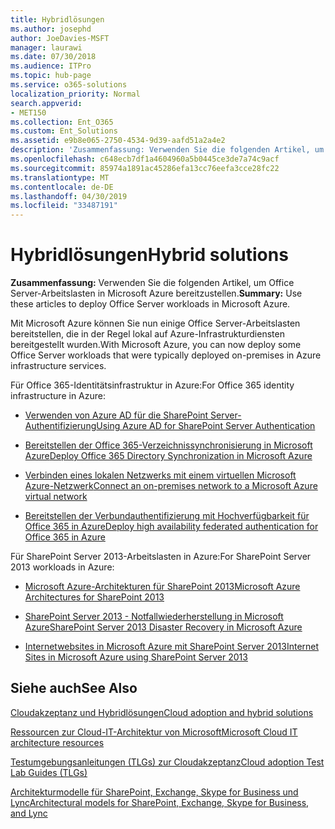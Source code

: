 ```yaml
---
title: Hybridlösungen
ms.author: josephd
author: JoeDavies-MSFT
manager: laurawi
ms.date: 07/30/2018
ms.audience: ITPro
ms.topic: hub-page
ms.service: o365-solutions
localization_priority: Normal
search.appverid:
- MET150
ms.collection: Ent_O365
ms.custom: Ent_Solutions
ms.assetid: e9b8e065-2750-4534-9d39-aafd51a2a4e2
description: 'Zusammenfassung: Verwenden Sie die folgenden Artikel, um Office Server-Arbeitslasten in Microsoft Azure bereitzustellen.'
ms.openlocfilehash: c648ecb7df1a4604960a5b0445ce3de7a74c9acf
ms.sourcegitcommit: 85974a1891ac45286efa13cc76eefa3cce28fc22
ms.translationtype: MT
ms.contentlocale: de-DE
ms.lasthandoff: 04/30/2019
ms.locfileid: "33487191"
---
```

# <a name="hybrid-solutions"></a><span data-ttu-id="887c5-103">Hybridlösungen</span><span class="sxs-lookup"><span data-stu-id="887c5-103">Hybrid solutions</span></span>

 <span data-ttu-id="887c5-104">**Zusammenfassung:** Verwenden Sie die folgenden Artikel, um Office Server-Arbeitslasten in Microsoft Azure bereitzustellen.</span><span class="sxs-lookup"><span data-stu-id="887c5-104">**Summary:** Use these articles to deploy Office Server workloads in Microsoft Azure.</span></span>
  
<span data-ttu-id="887c5-105">Mit Microsoft Azure können Sie nun einige Office Server-Arbeitslasten bereitstellen, die in der Regel lokal auf Azure-Infrastrukturdiensten bereitgestellt wurden.</span><span class="sxs-lookup"><span data-stu-id="887c5-105">With Microsoft Azure, you can now deploy some Office Server workloads that were typically deployed on-premises in Azure infrastructure services.</span></span>
  
<span data-ttu-id="887c5-106">Für Office 365-Identitätsinfrastruktur in Azure:</span><span class="sxs-lookup"><span data-stu-id="887c5-106">For Office 365 identity infrastructure in Azure:</span></span>

- [<span data-ttu-id="887c5-107">Verwenden von Azure AD für die SharePoint Server-Authentifizierung</span><span class="sxs-lookup"><span data-stu-id="887c5-107">Using Azure AD for SharePoint Server Authentication</span></span>](using-azure-ad-for-sharepoint-server-authentication.md)

- [<span data-ttu-id="887c5-108">Bereitstellen der Office 365-Verzeichnissynchronisierung in Microsoft Azure</span><span class="sxs-lookup"><span data-stu-id="887c5-108">Deploy Office 365 Directory Synchronization in Microsoft Azure</span></span>](deploy-office-365-directory-synchronization-dirsync-in-microsoft-azure.md)
  
- [<span data-ttu-id="887c5-109">Verbinden eines lokalen Netzwerks mit einem virtuellen Microsoft Azure-Netzwerk</span><span class="sxs-lookup"><span data-stu-id="887c5-109">Connect an on-premises network to a Microsoft Azure virtual network</span></span>](connect-an-on-premises-network-to-a-microsoft-azure-virtual-network.md)
    
- [<span data-ttu-id="887c5-110">Bereitstellen der Verbundauthentifizierung mit Hochverfügbarkeit für Office 365 in Azure</span><span class="sxs-lookup"><span data-stu-id="887c5-110">Deploy high availability federated authentication for Office 365 in Azure</span></span>](deploy-high-availability-federated-authentication-for-office-365-in-azure.md)
    
<span data-ttu-id="887c5-111">Für SharePoint Server 2013-Arbeitslasten in Azure:</span><span class="sxs-lookup"><span data-stu-id="887c5-111">For SharePoint Server 2013 workloads in Azure:</span></span>
  
- [<span data-ttu-id="887c5-112">Microsoft Azure-Architekturen für SharePoint 2013</span><span class="sxs-lookup"><span data-stu-id="887c5-112">Microsoft Azure Architectures for SharePoint 2013</span></span>](microsoft-azure-architectures-for-sharepoint-2013.md)
    
- [<span data-ttu-id="887c5-113">SharePoint Server 2013 - Notfallwiederherstellung in Microsoft Azure</span><span class="sxs-lookup"><span data-stu-id="887c5-113">SharePoint Server 2013 Disaster Recovery in Microsoft Azure</span></span>](sharepoint-server-2013-disaster-recovery-in-microsoft-azure.md)
    
- [<span data-ttu-id="887c5-114">Internetwebsites in Microsoft Azure mit SharePoint Server 2013</span><span class="sxs-lookup"><span data-stu-id="887c5-114">Internet Sites in Microsoft Azure using SharePoint Server 2013</span></span>](internet-sites-in-microsoft-azure-using-sharepoint-server-2013.md)
  
  
## <a name="see-also"></a><span data-ttu-id="887c5-115">Siehe auch</span><span class="sxs-lookup"><span data-stu-id="887c5-115">See Also</span></span>

[<span data-ttu-id="887c5-116">Cloudakzeptanz und Hybridlösungen</span><span class="sxs-lookup"><span data-stu-id="887c5-116">Cloud adoption and hybrid solutions</span></span>](cloud-adoption-and-hybrid-solutions.md)
  
[<span data-ttu-id="887c5-117">Ressourcen zur Cloud-IT-Architektur von Microsoft</span><span class="sxs-lookup"><span data-stu-id="887c5-117">Microsoft Cloud IT architecture resources</span></span>](microsoft-cloud-it-architecture-resources.md)
  
[<span data-ttu-id="887c5-118">Testumgebungsanleitungen (TLGs) zur Cloudakzeptanz</span><span class="sxs-lookup"><span data-stu-id="887c5-118">Cloud adoption Test Lab Guides (TLGs)</span></span>](cloud-adoption-test-lab-guides-tlgs.md)
  
[<span data-ttu-id="887c5-119">Architekturmodelle für SharePoint, Exchange, Skype for Business und Lync</span><span class="sxs-lookup"><span data-stu-id="887c5-119">Architectural models for SharePoint, Exchange, Skype for Business, and Lync</span></span>](architectural-models-for-sharepoint-exchange-skype-for-business-and-lync.md)


